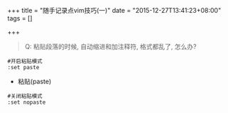 +++
title = "随手记录点vim技巧(一)"
date = "2015-12-27T13:41:23+08:00"
tags = []

+++


> Q: 粘贴段落的时候, 自动缩进和加注释符, 格式都乱了, 怎么办?

```vi
#开启粘贴模式
:set paste
```

- 粘贴(paste)

```vi
#关闭粘贴模式
:set nopaste
```
